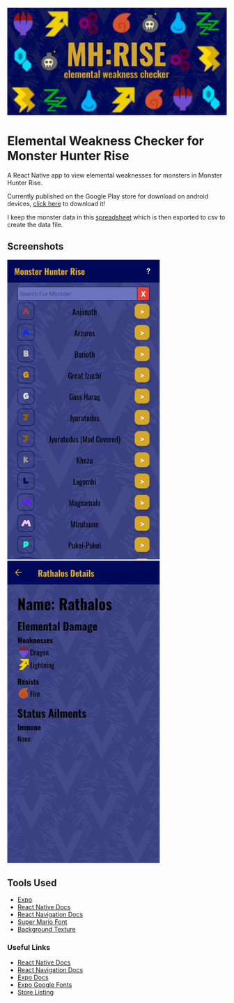 ![](/assets/feature_graphic.png)
# Elemental Weakness Checker for Monster Hunter Rise
A React Native app to view elemental weaknesses for monsters in Monster Hunter Rise.

Currently published on the Google Play store for download on android devices, [click here](https://play.google.com/store/apps/details?id=io.itch.ztuu.ele_check_mhrise) to download it!

I keep the monster data in this [spreadsheet](https://docs.google.com/spreadsheets/d/1-wHituf-MDc_-AatjYbkgFz9OpqKu3X7N9rF69Aw8do/edit?usp=sharing) which is then exported to csv to create the data file.

## Screenshots
<img src="Screenshots/home.jpg" width="350"> <img src="Screenshots/rath_details.jpg" width="350">

## Tools Used
* [Expo](https://docs.expo.io/)
* [React Native Docs](https://reactnative.dev/docs/getting-started)
* [React Navigation Docs](https://reactnavigation.org/docs/getting-started)
* [Super Mario Font](https://www.dafont.com/super-mario-256.font?l[]=10&l[]=1)
* [Background Texture](https://freestocktextures.com/texture/seamless-pattern,1359.html)


### Useful Links
* [React Native Docs](https://reactnative.dev/docs/getting-started)
* [React Navigation Docs](https://reactnavigation.org/docs/getting-started)
* [Expo Docs](https://docs.expo.io/)
* [Expo Google Fonts](https://github.com/expo/google-fonts)
* [Store Listing](https://play.google.com/store/apps/details?id=io.itch.ztuu.ele_check_mhrise)

